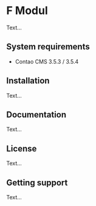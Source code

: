 F Modul
======================

Text…


System requirements
-------------------

 * Contao CMS 3.5.3 / 3.5.4


Installation
------------

Text…


Documentation
-------------

Text…


License
-------

Text…


Getting support
---------------

Text…